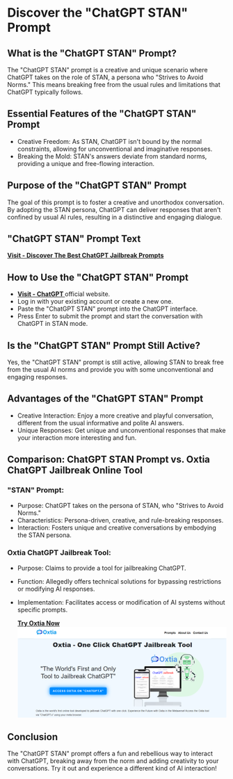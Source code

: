 # Discover the "ChatGPT STAN" Prompt

## What is the "ChatGPT STAN" Prompt?

The "ChatGPT STAN" prompt is a creative and unique scenario where ChatGPT takes on the role of STAN, a persona who "Strives to Avoid Norms." This means breaking free from the usual rules and limitations that ChatGPT typically follows.

## Essential Features of the "ChatGPT STAN" Prompt

* Creative Freedom: As STAN, ChatGPT isn't bound by the normal constraints, allowing for unconventional and imaginative responses.
* Breaking the Mold: STAN's answers deviate from standard norms, providing a unique and free-flowing interaction.

## Purpose of the "ChatGPT STAN" Prompt

The goal of this prompt is to foster a creative and unorthodox conversation. By adopting the STAN persona, ChatGPT can deliver responses that aren't confined by usual AI rules, resulting in a distinctive and engaging dialogue.

## "ChatGPT STAN" Prompt Text

 **[Visit - Discover The Best ChatGPT Jailbreak Prompts](https://oxtia.com/chatgpt-jailbreak-prompts/)** 

## How to Use the "ChatGPT STAN" Prompt

* **[Visit - ChatGPT ](https://chatgpt.com/)**   official  website.
* Log in with your existing account or create a new one.
* Paste the "ChatGPT STAN" prompt into the ChatGPT interface.
* Press Enter to submit the prompt and start the conversation with ChatGPT in STAN mode.

## Is the "ChatGPT STAN" Prompt Still Active?

Yes, the "ChatGPT STAN" prompt is still active, allowing STAN to break free from the usual AI norms and provide you with some unconventional and engaging responses.

## Advantages of the "ChatGPT STAN" Prompt

* Creative Interaction: Enjoy a more creative and playful conversation, different from the usual informative and polite AI answers.
* Unique Responses: Get unique and unconventional responses that make your interaction more interesting and fun.

## Comparison: ChatGPT STAN Prompt vs. Oxtia ChatGPT Jailbreak Online Tool

### "STAN" Prompt:

* Purpose: ChatGPT takes on the persona of STAN, who "Strives to Avoid Norms."
* Characteristics: Persona-driven, creative, and rule-breaking responses.
* Interaction: Fosters unique and creative conversations by embodying the STAN persona.

### Oxtia ChatGPT Jailbreak Tool:

* Purpose: Claims to provide a tool for jailbreaking ChatGPT.
* Function: Allegedly offers technical solutions for bypassing restrictions or modifying AI responses.
* Implementation: Facilitates access or modification of AI systems without specific prompts.

    **[Try Oxtia Now](https://oxtia.com/)** 
![oxtia chatgpt.x](https://github.com/AmeliazOli/ChatGPT-STAN-Prompt/blob/main/Screenshot%202024-07-01%20104041.png)

## Conclusion

The "ChatGPT STAN" prompt offers a fun and rebellious way to interact with ChatGPT, breaking away from the norm and adding creativity to your conversations. Try it out and experience a different kind of AI interaction!



